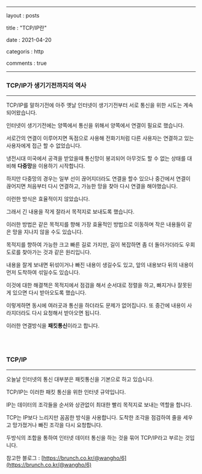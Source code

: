 ﻿---

layout : posts

title : "TCP/IP란"

date : 2021-04-20

categoris : http

comments : true

---

### TCP/IP가 생기기전까지의 역사

----------

TCP/IP를 말하기전에 아주 옛날 인터넷이 생기기전부터 서로 통신을 위한 시도는 계속 되어왔습니다.

인터넷이 생기기전에는 양쪽에서 통신을 위해서 양쪽에서 연결이 필요로 했습니다.

서로간의 연결이 이루어지면 독점으로 사용해 전화기처럼 다른 사용자는 연결하고 있는 사용자에게 접근 할 수 없었습니다.

  

냉전시대 미국에서 공격을 받았을때 통신망이 붕괴되어 아무것도 할 수 없는 상태를 대비해  **다중망**을 이용하기 시작합니다.

하지만 다중망의 경우는 일부 선이 끊어지더라도 연결을 할수 있으나 중간에서 연결이 끊어지면 처음부터 다시 연결하고, 가능한 망을 찾아 다시 연결을 해야했습니다.

이런한 방식은 효율적이지 않았습니다.

  

그래서 긴 내용을 작게 잘라서 목적지로 보내도록 했습니다.

이러한 방법은 같은 목적지를 향해 가장 효율적인 방법으로 이동하며 작은 내용들이 같은 망을 지나지 않을 수도 있습니다.

목적지를 향하여 가능한 크고 빠른 길로 가지만, 길이 복잡하면 좀 더 돌아가더라도 우회도로를 찾아가는 것과 같은 원리입니다.

  

내용을 잘게 보내면 뒤섞이거나 빠진 내용이 생길수도 있고, 앞의 내용보다 뒤의 내용이 먼저 도착하여 섞일수도 있습니다.

이것에 대한 해결책은 목적지에서 점검을 해서 순서대로 정렬을 하고, 빠지거나 잘못된게 있으면 다시 받아오도록 했습니다.

이렇게하면 동시에 여러곳과 통신을 하더라도 문제가 없어집니다. 또 중간에 내용이 사라지더라도 다시 요청해서 받아오면 됩니다.

이러한 연결방식을  **패킷통신**이라고 합니다.

  <br>
    <br>

### TCP/IP

----------

오늘날 인터넷의 통신 대부분은 패킷통신을 기본으로 하고 있습니다.

TCP/IP는 이러한 패킷 통신을 위한 인터넷 규약입니다.

IP는 데이터의 조각들을 순서와 상관없이 최대한 빨리 목적지로 보내는 역할을 합니다.

TCP는 IP보다 느리지만 꼼꼼한 방식을 사용합니다. 도착한 조각을 점검하여 줄을 세우고 망가졌거나 빠진 조각을 다시 요청합니다.

두방식의 조합을 통하여 인터넷 데이터 통신을 하는 것을 묶어 TCP/IP라고 부르는 것입니다.

참고한 블로그 : [https://brunch.co.kr/@wangho/6](https://brunch.co.kr/@wangho/6)
<!--stackedit_data:
eyJoaXN0b3J5IjpbMTI2NzQyODM2MSw3MTUyODA5OTNdfQ==
-->